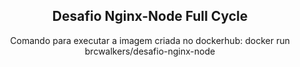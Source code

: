 <h2 align="center">Desafio Nginx-Node Full Cycle</h2>

<p align="center">Comando para executar a imagem criada no dockerhub: docker run brcwalkers/desafio-nginx-node</p>